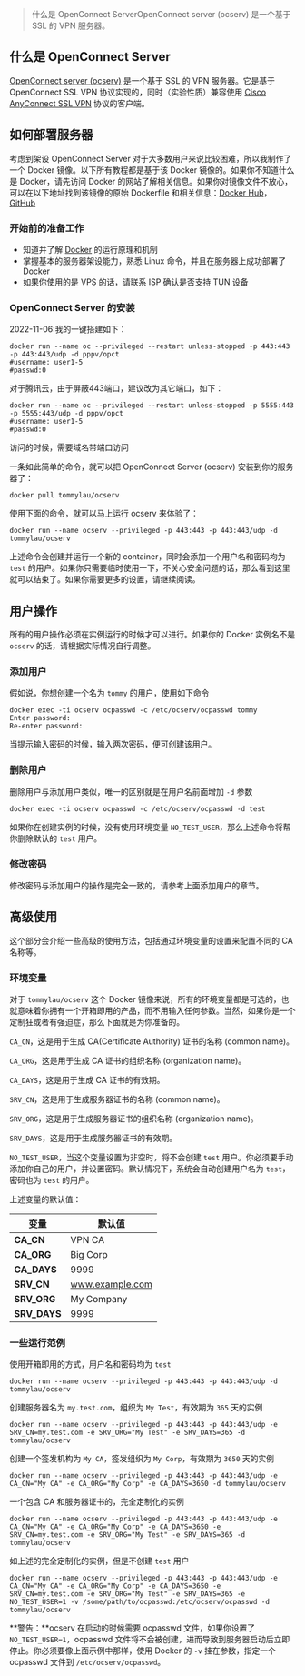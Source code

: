 > 什么是 OpenConnect ServerOpenConnect server (ocserv) 是一个基于 SSL 的 VPN 服务器。

[](#什么是-OpenConnect-Server "什么是 OpenConnect Server")什么是 OpenConnect Server
--------------------------------------------------------------------------

[OpenConnect server (ocserv)](https://www.infradead.org/ocserv/) 是一个基于 SSL 的 VPN 服务器。它是基于 OpenConnect SSL VPN 协议实现的，同时（实验性质）兼容使用 [Cisco AnyConnect SSL VPN](https://www.cisco.com/c/en/us/support/security/anyconnect-vpn-client/tsd-products-support-series-home.html) 协议的客户端。

[](#如何部署服务器 "如何部署服务器")如何部署服务器
-----------------------------

考虑到架设 OpenConnect Server 对于大多数用户来说比较困难，所以我制作了一个 Docker 镜像。以下所有教程都是基于该 Docker 镜像的。如果你不知道什么是 Docker，请先访问 Docker 的网站了解相关信息。如果你对镜像文件不放心，可以在以下地址找到该镜像的原始 Dockerfile 和相关信息：[Docker Hub](https://registry.hub.docker.com/u/tommylau/ocserv/)，[GitHub](https://github.com/TommyLau/docker-ocserv)

### [](#开始前的准备工作 "开始前的准备工作")开始前的准备工作

*   知道并了解 [Docker](https://www.docker.com/) 的运行原理和机制
*   掌握基本的服务器架设能力，熟悉 Linux 命令，并且在服务器上成功部署了 Docker
*   如果你使用的是 VPS 的话，请联系 ISP 确认是否支持 TUN 设备

### [](#OpenConnect-Server-的安装 "OpenConnect Server 的安装")OpenConnect Server 的安装

2022-11-06:我的一键搭建如下：

```
docker run --name oc --privileged --restart unless-stopped -p 443:443 -p 443:443/udp -d pppv/opct
#username: user1-5
#passwd:0
```



对于腾讯云，由于屏蔽443端口，建议改为其它端口，如下：

```
docker run --name oc --privileged --restart unless-stopped -p 5555:443 -p 5555:443/udp -d pppv/opct
#username: user1-5
#passwd:0
```

访问的时候，需要域名带端口访问



一条如此简单的命令，就可以把 OpenConnect Server (ocserv) 安装到你的服务器了：

```
docker pull tommylau/ocserv
```

使用下面的命令，就可以马上运行 ocserv 来体验了：

```
docker run --name ocserv --privileged -p 443:443 -p 443:443/udp -d tommylau/ocserv
```

上述命令会创建并运行一个新的 container，同时会添加一个用户名和密码均为 `test` 的用户。如果你只需要临时使用一下，不关心安全问题的话，那么看到这里就可以结束了。如果你需要更多的设置，请继续阅读。

[](#用户操作 "用户操作")用户操作
--------------------

所有的用户操作必须在实例运行的时候才可以进行。如果你的 Docker 实例名不是 `ocserv` 的话，请根据实际情况自行调整。

### [](#添加用户 "添加用户")添加用户

假如说，你想创建一个名为 `tommy` 的用户，使用如下命令

```
docker exec -ti ocserv ocpasswd -c /etc/ocserv/ocpasswd tommy
Enter password:
Re-enter password:
```

当提示输入密码的时候，输入两次密码，便可创建该用户。

### [](#删除用户 "删除用户")删除用户

删除用户与添加用户类似，唯一的区别就是在用户名前面增加 `-d` 参数

```
docker exec -ti ocserv ocpasswd -c /etc/ocserv/ocpasswd -d test
```

如果你在创建实例的时候，没有使用环境变量 `NO_TEST_USER`，那么上述命令将帮你删除默认的 `test` 用户。

### [](#修改密码 "修改密码")修改密码

修改密码与添加用户的操作是完全一致的，请参考上面添加用户的章节。

[](#高级使用 "高级使用")高级使用
--------------------

这个部分会介绍一些高级的使用方法，包括通过环境变量的设置来配置不同的 CA 名称等。

### [](#环境变量 "环境变量")环境变量

对于 `tommylau/ocserv` 这个 Docker 镜像来说，所有的环境变量都是可选的，也就意味着你拥有一个开箱即用的产品，而不用输入任何参数。当然，如果你是一个定制狂或者有强迫症，那么下面就是为你准备的。

`CA_CN`，这是用于生成 CA(Certificate Authority) 证书的名称 (common name)。

`CA_ORG`，这是用于生成 CA 证书的组织名称 (organization name)。

`CA_DAYS`，这是用于生成 CA 证书的有效期。

`SRV_CN`，这是用于生成服务器证书的名称 (common name)。

`SRV_ORG`，这是用于生成服务器证书的组织名称 (organization name)。

`SRV_DAYS`，这是用于生成服务器证书的有效期。

`NO_TEST_USER`，当这个变量设置为非空时，将不会创建 `test` 用户。你必须要手动添加你自己的用户，并设置密码。默认情况下，系统会自动创建用户名为 `test`，密码也为 `test` 的用户。

上述变量的默认值：

<table><thead><tr><th>变量</th><th>默认值</th></tr></thead><tbody><tr><td><strong>CA_CN</strong></td><td>VPN CA</td></tr><tr><td><strong>CA_ORG</strong></td><td>Big Corp</td></tr><tr><td><strong>CA_DAYS</strong></td><td>9999</td></tr><tr><td><strong>SRV_CN</strong></td><td><a target="_blank" rel="noopener" href="http://www.example.com/">www.example.com</a></td></tr><tr><td><strong>SRV_ORG</strong></td><td>My Company</td></tr><tr><td><strong>SRV_DAYS</strong></td><td>9999</td></tr></tbody></table>

### [](#一些运行范例 "一些运行范例")一些运行范例

使用开箱即用的方式，用户名和密码均为 `test`

```
docker run --name ocserv --privileged -p 443:443 -p 443:443/udp -d tommylau/ocserv
```

创建服务器名为 `my.test.com`，组织为 `My Test`，有效期为 `365` 天的实例

```
docker run --name ocserv --privileged -p 443:443 -p 443:443/udp -e SRV_CN=my.test.com -e SRV_ORG="My Test" -e SRV_DAYS=365 -d tommylau/ocserv
```

创建一个签发机构为 `My CA`，签发组织为 `My Corp`，有效期为 `3650` 天的实例

```
docker run --name ocserv --privileged -p 443:443 -p 443:443/udp -e CA_CN="My CA" -e CA_ORG="My Corp" -e CA_DAYS=3650 -d tommylau/ocserv
```

一个包含 CA 和服务器证书的，完全定制化的实例

```
docker run --name ocserv --privileged -p 443:443 -p 443:443/udp -e CA_CN="My CA" -e CA_ORG="My Corp" -e CA_DAYS=3650 -e SRV_CN=my.test.com -e SRV_ORG="My Test" -e SRV_DAYS=365 -d tommylau/ocserv
```

如上述的完全定制化的实例，但是不创建 `test` 用户

```
docker run --name ocserv --privileged -p 443:443 -p 443:443/udp -e CA_CN="My CA" -e CA_ORG="My Corp" -e CA_DAYS=3650 -e SRV_CN=my.test.com -e SRV_ORG="My Test" -e SRV_DAYS=365 -e NO_TEST_USER=1 -v /some/path/to/ocpasswd:/etc/ocserv/ocpasswd -d tommylau/ocserv
```

**警告：**ocserv 在启动的时候需要 ocpasswd 文件，如果你设置了 `NO_TEST_USER=1`，ocpasswd 文件将不会被创建，进而导致到服务器启动后立即停止。你必须要像上面示例中那样，使用 Docker 的 `-v` 挂在参数，指定一个 ocpasswd 文件到 `/etc/ocserv/ocpasswd`。
